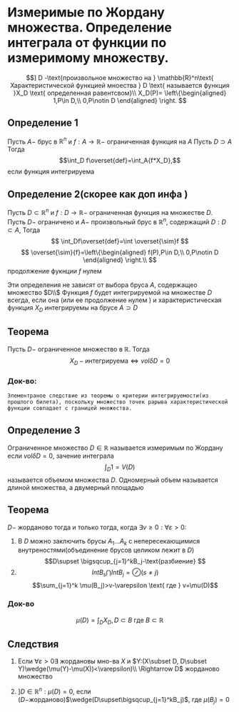 # Измеримые по Жордану множества. Определение интеграла от функции по измеримому множеству.

$$] D -\text{произвольное множество на } \mathbb{R}^n\text{ Характеристической функцией мноества } D \text{ называется функция }X_D \text{ определенная равентсвом}\\
X_D(P)=
\left\{\begin{aligned} 
1,P\in D,\\
0,P\notin D
\end{aligned} \right.
$$

## Определение 1

Пусть $A-$  брус в $\mathbb{R}^n$ и $f: A\rightarrow \mathbb{R}-$ ограниченная функция на $A$ Пусть $D\supset A$ Тогда 
$$\int_D f\overset{def}=\int_A{f*X_D},$$
если функция интегрируема

## Определение 2(скорее как доп инфа ) 

Пусть $D \subset \mathbb{R}^n$ и $f:D\rightarrow \mathbb{R}-$ ограниченная функция на множестве $D$. Пусть $D-$ ограничено и $A-$ произвольный брус в $\mathbb{R}^n$, содержащий  $D:D\subset A,$ Тогда 
$$
\int_Df\overset{def}=\int \overset{\sim}f
$$
$$
\overset{\sim}{f}=\left\{\begin{aligned} 
f(P),P\in D,\\
0,P\notin D
\end{aligned} \right.\\
$$
продолжение фукнции $f$ нулем 

Эти определения не зависят от выбора бруса $A$, содержащео множество $D\\$
Функция $f$ будет интегрируемой на множестве $D$ всегда, если она (или ее продолжение нулем ) и характеристическая функция $X_D$  интегрируемы на брусе $A\supset D$

## Теорема

Пусть $D-$ ограниченное множество в $\mathbb{R}$. Тогда 
 $$X_D- \text{интегрируема} \iff vol \delta D=0 $$ 

### Док-во:

    Элементраное следствие из теоремы о критерии интегрируемости(из прошлого билета), поскольку множество точек рарыва характеристической функции совпадает с границей множества.

## Определение 3

Ограниченное множество $D\in \mathbb{R}$ называется измеримым по Жордану если $vol\delta D =0$, зачение интеграла 
$$\int_D 1=V(D)$$ 
называется объемом множества $D$. Одномерный объем называется длиной множества, а двумерный площадью

## Теорема 

$D-$ жорданово тогда и только тогда, когда $\exists v\geqslant0:\forall \varepsilon > 0:$

1. В $D$ можно заключить брусы $A_1...A_k$ с непересекающимися внутреностями(объединение брусов целиком лежит в $D$)
$$D\supset \bigsqcup_{j=1}^kB_j-\text{разбиение}
$$
2. $$Int B_s\bigcap Int B_j= \oslash(s\neq j)
$$
$$\sum_{j=1}^k \mu(B_j)>v-\varepsilon \text{ где } v=\mu(D)$$

### Док-во
$$\mu(D)=\int_D X_D, D\subset B\text{ где } B\subset \mathbb{R} $$

## Следствия

1. Если $\forall \varepsilon > 0\exists$ жордановы мно-ва $X$ и $Y:(X\subset D, D\subset Y)\wedge(\mu(Y)-\mu(X))<\varepsilon)\\
 \Rightarrow D$ жорданово множество  


2. $]D\in \mathbb{R}^n:\mu(D)=0$, если ($D-$жорданово)$\wedge(D\supset\bigsqcup_{j=1}^kB_j)$, где $\mu(B_j)=0$